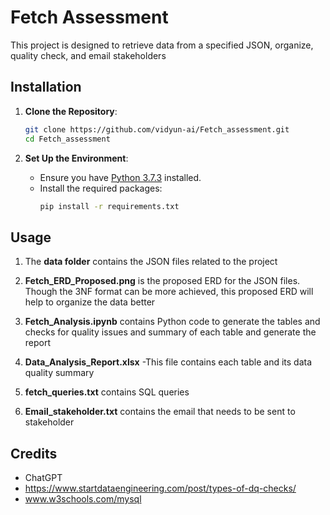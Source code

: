 # Fetch Assessment

This project is designed to retrieve data from a specified JSON, organize, quality check, and email stakeholders

## Installation

1. **Clone the Repository**:
   ```bash
   git clone https://github.com/vidyun-ai/Fetch_assessment.git
   cd Fetch_assessment
   ```

2. **Set Up the Environment**:
   - Ensure you have [Python 3.7.3](https://www.python.org/downloads/release/python-373/) installed.
   - Install the required packages:
     ```bash
     pip install -r requirements.txt
     ```

## Usage

1. The **data folder** contains the JSON files related to the project

2. **Fetch_ERD_Proposed.png** is the proposed ERD for the JSON files. Though the 3NF format can be more achieved, this proposed ERD will help to organize the data better

3. **Fetch_Analysis.ipynb** contains Python code to generate the tables and checks for quality issues and summary of each table and generate the report

4. **Data_Analysis_Report.xlsx** -This file contains each table and its data quality summary

5. **fetch_queries.txt** contains SQL queries

6. **Email_stakeholder.txt** contains the email that needs to be sent to stakeholder

## Credits
- ChatGPT
- https://www.startdataengineering.com/post/types-of-dq-checks/
- www.w3schools.com/mysql


